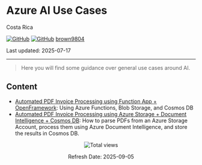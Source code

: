 # Azure AI Use Cases 

Costa Rica

[![GitHub](https://badgen.net/badge/icon/github?icon=github&label)](https://github.com) 
[![GitHub](https://img.shields.io/badge/--181717?logo=github&logoColor=ffffff)](https://github.com/)
[brown9804](https://github.com/brown9804)

Last updated: 2025-07-17

----------

> Here you will find some guidance over general use cases around AI.

## Content 

- [Automated PDF Invoice Processing using Function App + OpenFramework](https://github.com/MicrosoftCloudEssentials-LearningHub/PDF-Processing-Fapp-OpenFramework/): Using Azure Functions, Blob Storage, and Cosmos DB
- [Automated PDF Invoice Processing using Azure Storage + Document Intelligence + Cosmos DB](https://github.com/MicrosoftCloudEssentials-LearningHub/PDF-Processing-Fapp-DocIntelligence/tree/main): How to parse PDFs from an Azure Storage Account, process them using Azure Document Intelligence, and store the results in Cosmos DB.

<!-- START BADGE -->
<div align="center">
  <img src="https://img.shields.io/badge/Total%20views-1443-limegreen" alt="Total views">
  <p>Refresh Date: 2025-09-05</p>
</div>
<!-- END BADGE -->
